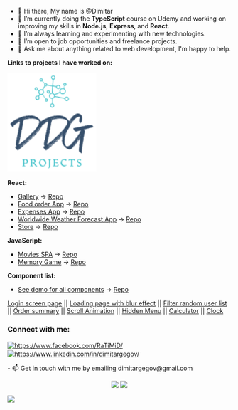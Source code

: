 - 👋 Hi there, My name is @Dimitar
- 🔭 I’m currently doing the **TypeScript** course on Udemy and working on improving my skills in **Node.js**, **Express**, and **React**.
- 🌱 I’m always learning and experimenting with new technologies.
- 💼 I’m open to job opportunities and freelance projects.
- 💬 Ask me about anything related to web development, I'm happy to help.

**Links to projects I have worked on:**

![link](https://github.com/MitkoDG/react-test-app/blob/main/src/assets/images/logo%20-%20no%20background.png)

**React:**
- [Gallery](https://admolite.dimitargegov.website/) -> [Repo](https://github.com/MitkoDG/react-test-app)
- [Food order App](http://food.dimitargegov.website/) -> [Repo](https://github.com/MitkoDG/react/tree/main/food-order-app)
- [Expenses App](http://expenses.dimitargegov.website/) -> [Repo](https://github.com/MitkoDG/ddg-todo-react-app)
- [Worldwide Weather Forecast App](https://weather.dimitargegov.website/) -> [Repo](https://github.com/MitkoDG/ddg-weather-forecast)
- [Store](https://localstore.dimitargegov.website/) -> [Repo](https://github.com/MitkoDG/c4-nexus)
  
**JavaScript:**
- [Movies SPA](https://movies-spa.dimitargegov.website/) -> [Repo](https://github.com/MitkoDG/movie-spa)
- [Memory Game](https://memory.dimitargegov.website/) -> [Repo](https://github.com/MitkoDG/memory-game)

**Component list:**
- [See demo for all components](https://components.dimitargegov.website/) -> [Repo](https://github.com/MitkoDG/components-collection)

[Login screen page](https://components.dimitargegov.website/login-screen-errors/index.html) || [Loading page with blur effect](https://components.dimitargegov.website/fade-to-clear-loading-screen/index.html) || [Filter random user list](https://components.dimitargegov.website/user-filter/index.html) || [Order summary](https://components.dimitargegov.site/order-summary/index.html) || [Scroll Animation](https://components.dimitargegov.site/scroll-animation/index.html) || [Hidden Menu](https://components.dimitargegov.site/hidden-navigation/index.html) || [Calculator](https://components.dimitargegov.site/calculator/index.html) || [Clock](https://components.dimitargegov.site/clock/index.html)

<h3 align="left">Connect with me:</h3>
<p align="left">
<a href="https://www.facebook.com/RaTiMiD/" target="blank"><img align="center" src="https://raw.githubusercontent.com/rahuldkjain/github-profile-readme-generator/master/src/images/icons/Social/facebook.svg" alt="https://www.facebook.com/RaTiMiD/" height="30" width="40" /></a>
<a href="https://www.linkedin.com/in/dimitargegov/" target="blank"><img align="center" src="https://raw.githubusercontent.com/rahuldkjain/github-profile-readme-generator/master/src/images/icons/Social/linked-in-alt.svg" alt="https://www.linkedin.com/in/dimitargegov/" height="30" width="40" /></a>
</p>
- 📫 Get in touch with me by emailing dimitargegov@gmail.com

<p align="center">
<img src="http://github-readme-streak-stats.herokuapp.com?user=mitkodg&hide_border=true&date_format=j%20M%5B%20Y%5D" height="165px"/>
<img src=https://github-readme-stats.vercel.app/api/top-langs/?username=mitkodg&layout=compact " height="165px"/>
</p>
<p align="left"> <img src="https://komarev.com/ghpvc/?username=mitkodg&color=lightgrey&style=flat height="25px"/> </p>
